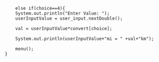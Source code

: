


              else if(choice==4){
              System.out.println("Enter Value: ");
              userInputValue = user_input.nextDouble();
              
              val = userInputValue*convert[choice];
              
              System.out.println(userInputValue+"mi = " +val+"km");
              
              menu();
          }
